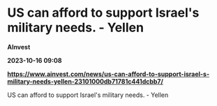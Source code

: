 # US can afford to support Israel's military needs. - Yellen
**AInvest**

**2023-10-16 09:08**

**https://www.ainvest.com/news/us-can-afford-to-support-israel-s-military-needs-yellen-23101000db71781c441dcbb7/**

US can afford to support Israel's military needs. - Yellen